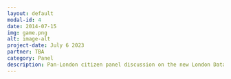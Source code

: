 ```yaml
---
layout: default
modal-id: 4
date: 2014-07-15
img: game.png
alt: image-alt
project-date: July 6 2023
partner: TBA
category: Panel
description: Pan-London citizen panel discussion on the new London Data Store and the risks & opportunities alongside.
---
```

